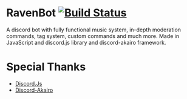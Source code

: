# RavenBot [![Build Status](https://travis-ci.org/almostsuvajit/RavenBot.svg?branch=master)](https://travis-ci.org/almostsuvajit/RavenBot)
A discord bot with fully functional music system, in-depth moderation commands, tag system, custom commands and  much more. Made in JavaScript and discord.js library and discord-akairo framework.

# Special Thanks
- [Discord.Js](https://github.com/discordjs/discord.js)
- [Discord-Akairo](https://github.com/discord-akairo/discord-akairo)
